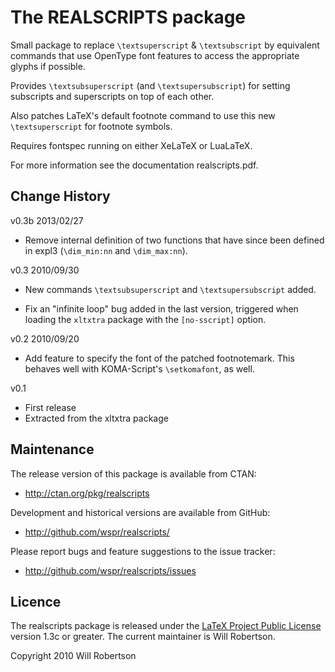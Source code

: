 The REALSCRIPTS package
=======================

Small package to replace `\textsuperscript` & `\textsubscript`
by equivalent commands that use OpenType font features
to access the appropriate glyphs if possible.

Provides `\textsubsuperscript` (and `\textsupersubscript`) for
setting subscripts and superscripts on top of each other.

Also patches LaTeX's default footnote command to use this
new `\textsuperscript` for footnote symbols.

Requires fontspec running on either XeLaTeX or LuaLaTeX.

For more information see the documentation realscripts.pdf.

Change History
--------------

v0.3b 2013/02/27

 * Remove internal definition of two functions that have since been defined
   in expl3 (`\dim_min:nn` and `\dim_max:nn`).

v0.3  2010/09/30

 * New commands `\textsubsuperscript` and `\textsupersubscript` added.

 * Fix an "infinite loop" bug added in the last version, triggered
   when loading the `xltxtra` package with the `[no-sscript]` option.


v0.2  2010/09/20

 * Add feature to specify the font of the patched footnotemark.
   This behaves well with KOMA-Script's `\setkomafont`, as well.

v0.1

 * First release
 * Extracted from the xltxtra package

Maintenance
-----------

The release version of this package is available from CTAN:

* <http://ctan.org/pkg/realscripts>

Development and historical versions are available from GitHub:

* <http://github.com/wspr/realscripts/>

Please report bugs and feature suggestions to the issue tracker:

* <http://github.com/wspr/realscripts/issues>

Licence
-------

The realscripts package is released under the
[LaTeX Project Public License](http://www.latex-project.org/lppl/)
version 1.3c or greater. The current maintainer is Will Robertson.

Copyright 2010 Will Robertson
